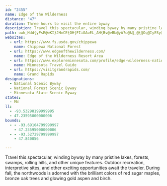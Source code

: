 ```yaml
---
id: "2455"
name: Edge of the Wilderness
distance: "47"
duration: Three hours to visit the entire byway
description: Travel this spectacular, winding byway by many pristine lakes, forests, swamps, rolling hills, and other unique features. Outdoor recreation, interpretive sites, and other exciting opportunities await the traveler.  During fall, the northwoods is adorned with the brilliant colors of red sugar maples, bronze oak trees and glowing gold aspen and birch.
path: uwh_Hdd{yPsE@wKI}JHmCE{OH{FIiGAoEL_AH{Bv@eBb@yA?o@k@_@{@Oq@IyESy@o@gAsCwAo@m@m@iAgB_FwAmC_BeBiAk@qBYsADcBp@uCrBs@`AgIxHaIlIsEhCyCvAuFfA_FVaYE}h@FaEL}KvAcDXaFJ}Ie@wCEqNgA}v@ImDpByBdCyAnCqXrk@cWrj@_f@lcAyApDmClFo@z@mBlB_B|@aXtFwAJeE~B}B`CsAxB}JzMoA`AwB|@sg@~@eH`@mLjAa\fCclBbPq[xCmAXiDxBkbAtt@mExCgBr@}CXo|AEqEFmFbBu\jNyBpA_CdBgk@nj@wDxCgClAaBJgAM_A_@_LyJgOkNmCwAiAQsSYyEJ}Ad@iAx@u@x@}@xAyChH}BxGeBxBm@P_CRsCl@mExD_CdBq@X}KtCgH~@cAV_@RiQ|SmCrCaG`HcBpAgFbC_C|@yBDuAIm@OySgKiBw@o@M}AGmALqAZiEvBkGjDgDbCaNxN}_@rb@eAr@iCz@qKSeAP}Af@}AhAyN|OiCzEiBxEsVfl@sDhIcAbAmAt@kA~Aw@~B}BrI{AxCeBdBoCbCaBpA_AxAuCtGkDlKwAnBe@^iLfDoDpAeLlGcM~H{B`ByDhEeCrE{DpD}CzByAx@}CdAyBj@wC^}G@yDg@yAeAmAeCmAuDeAkBsA_AyAOyNnCyBJkJsBgLoG_Co@uMuE{FyAgF_AoE[qZZmGAcA]yA_AyAcCsAiB_BsAuG{BiBWgFx@aEbAoKz@aBEgM{DcCSeDd@cGzCyER_HJeFXmCdAsD`EyVr`@yAxAcAd@}CFsAc@_AeA_CeEw@w@w@c@}@w@kAkB_CuGeAaCsDyBwB@u@GyARaAl@gB|AwCtB}CjAeBfA}CvEsAn@iCx@}BpA_DLwASsAP{RlHqHzBsCl@mDPke@ZyFIiDk@yEsCc@m@_A}@}AaAmDyAyCe@}Qq@y@AeA^_Az@kInLo@jAyc@~o@iRdXgJnNcDjEmAvBiBdEsB~G}EvUcA`HuAjSaGja@iBnL_@jAo@~Ay@xAuGxFeNhKy@x@eA~Ai@fA_BXe@DiBOmBc@aA_@{NsHeBaAi@k@m@eAiEePoBmEqEsFgE_D_A_AcBmBk@gAaB{EqAmGi@eBy@mB}@eAmEmDcHgLqHgKyAoAiCiA}P{BuRkBcBH_B^iAl@oLbIcCVa_A`@cx@a@u@McRwGmE{CmDsEu@_@wBk@cFe@o@Hm@ZwCjDkAlBiDtGgClGqJtRcEnFsAv@cALi|BoByAIuAUwG_BcBEs@DsB`@yUdJwG`AuqAfJcZjBiA@wBMuZyDcX{CeDcA}yAm`AwDwBaO{JcDiBqD_AuOsB}EcByAsAoF_G_@[mNaOwVeXwC_BcH_CeQiHULI\mAhKoAxCiA~AoAh@aT?wLMy{AgqAsBcAcBk@kLKml@?egEPwgC@wE@qA?sD?}E?gFAkFAwD?M?
websites:
  - url: https://www.fs.usda.gov/chippewa
    name: Chippewa National Forest
  - url: https://www.edgeofthewilderness.com/
    name: Edge of the Wilderness Resort Area
  - url: https://www.exploreminnesota.com/profile/edge-wilderness-national-scenic-byway/2331
    name: Minnesota Travel Guide
  - url: https://visitgrandrapids.com/
    name: Grand Rapids
designations:
  - National Scenic Byway
  - National Forest Scenic Byway
  - Minnesota State Scenic Byway
states:
  - MN
ll:
  - -93.53298199999995
  - 47.23595000000006
bounds:
  - - -93.69104799999997
    - 47.23595000000006
  - - -93.52729799999997
    - 47.840056

---
```


Travel this spectacular, winding byway by many pristine lakes, forests, swamps, rolling hills, and other unique features. Outdoor recreation, interpretive sites, and other exciting opportunities await the traveler.  During fall, the northwoods is adorned with the brilliant colors of red sugar maples, bronze oak trees and glowing gold aspen and birch.
